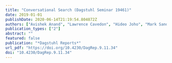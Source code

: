 ```yaml
---
title: "Conversational Search (Dagstuhl Seminar 19461)"
date: 2019-01-01
publishDate: 2020-06-14T21:19:54.804872Z
authors: ["Avishek Anand", "Lawrence Cavedon", "Hideo Joho", "Mark Sanderson", "Benno Stein"]
publication_types: ["2"]
abstract: ""
featured: false
publication: "*Dagstuhl Reports*"
url_pdf: "https://doi.org/10.4230/DagRep.9.11.34"
doi: "10.4230/DagRep.9.11.34"
---
```


